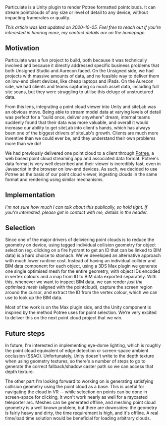 Particulate is a Unity plugin to render Potree formatted pointclouds. It can stream pointclouds of any size or level of detail to any device, without impacting framerates or quality.

*This article was last updated on 2020-10-05. Feel free to reach out if you're interested in hearing more, my contact details are on the homepage.*

## Motivation
Particulate was a fun project to build, both because it was technically involved and because it directly addressed specific business problems that both Unsigned Studio and Aurecon faced. On the Unsigned side, we had projects with massive amounts of data, and no feasible way to deliver them on low-end client devices, like cheap laptops and iPads. On the Aurecon side, we had clients and teams capturing so much asset data, including full site scans, but they were struggling to utilise this deluge of unstructured data.

From this lens, integrating a point cloud viewer into Unity and siteLab was an obvious move. Being able to stream model data at varying levels of detail was perfect for a "build once, deliver anywhere" dream, internal teams suddenly found that their data was more valuable, and overall it would increase our ability to get siteLab into client's hands, which has always been one of the biggest drivers of siteLab's growth. Clients are much more inventive than we could ever be, and they understand their own problems more than we do!

We had previously delivered one point cloud to a client through [Potree](https://github.com/potree/potree), a web based point cloud streaming app and associated data format. Potree's data format is very well described and their viewer is incredibly fast, even in Javascript in the browser on low-end devices. As such, we decided to use Potree as the basis of our point cloud viewer, ingesting clouds in the same format and rendering using similar mechanisms.

## Implementation

_I'm not sure how much I can talk about this publically, so hold tight. If you're interested, please get in contact with me, details in the header._

## Selection
Since one of the major drivers of deliviering point clouds is to reduce the geometry on device, using tagged individual collision geometry for object selection (eg. clicking on a fire hydrant to get an ID that can be linked to BIM data) is a hard choice to stomach. We've developed an alternative approach with much lower runtime cost. Instead of having an individual collider and BIM data component for each object, using a 3DS Max plugin we generate one single optimised mesh for the entire geometry, with object IDs encoded in vertex colours and a map from ID to BIM data exported separately. With this, whenever we want to inspect BIM data, we can render _just the optimised mesh_ (aligned with the pointcloud), capture the screen region around the cursor, and extract the ID from the vertex colour, which we can use to look up the BIM data. 

Most of the work is on the Max plugin side, and the Unity component is inspired by the method Potree uses for point selection. We're very excited to deliver this on the next point cloud project that we win.

## Future steps
In future, I'm interested in implementing eye-dome lighting, which is roughly the point cloud equivalent of edge detection or screen-space ambient occlusion (SSAO). Unfortunately, Unity doesn't write to the depth texture when using geometry textures, so there's a number of steps to go to generate the correct fallback/shadow caster path so we can access that depth texture. 

The other part I'm looking forward to working on is generating satisfying collision geometry using the point cloud as a base. This is useful for navigating the cloud in VR -- while selection on points can be done in screen-space for clicking, it won't work nearly as well for a raycasted teleporter arc. Meshes can be generated offline, and meshing point cloud geometry is a well known problem, but there are downsides: the geometry is fairly heavy and dirty, the time requirement is high, and it's offline. A real time/load time solution would be beneficial for loading arbitrary clouds.
